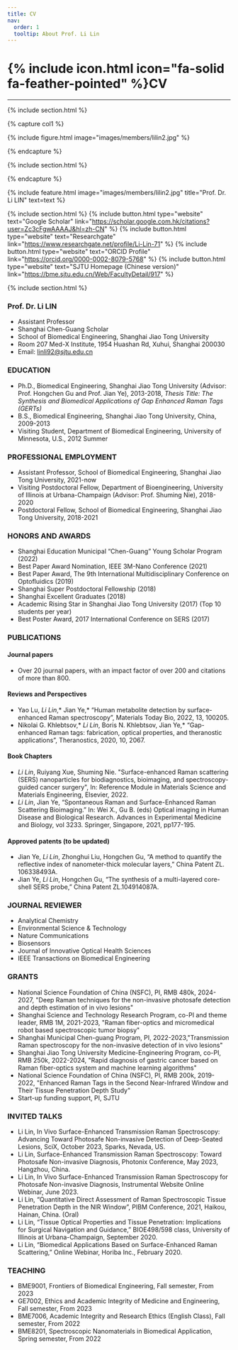```yaml
---
title: CV
nav:
  order: 1
  tooltip: About Prof. Li Lin
---
```


# {% include icon.html icon="fa-solid fa-feather-pointed" %}CV

---
{% include section.html %}

{% capture col1 %}

{% include figure.html image="images/members/lilin2.jpg" %}

{% endcapture %}

{% include section.html %}




{% endcapture %}

{%
  include feature.html
  image="images/members/lilin2.jpg"
  title="Prof. Dr. Li LIN"
  text=text
%}

{% include section.html %}
{%
  include button.html
  type="website"
  text="Google Scholar"
  link="https://scholar.google.com.hk/citations?user=Zc3cFgwAAAAJ&hl=zh-CN"
%}
{%
  include button.html
  type="website"
  text="Researchgate"
  link="https://www.researchgate.net/profile/Li-Lin-71"
%}
{%
  include button.html
  type="website"
  text="ORCID Profile"
  link="https://orcid.org/0000-0002-8079-5768"
%}
{%
  include button.html
  type="website"
  text="SJTU Homepage (Chinese version)"
  link="https://bme.sjtu.edu.cn/Web/FacultyDetail/917"
%}

{% include section.html %}

### Prof. Dr. Li LIN
- Assistant Professor
- Shanghai Chen-Guang Scholar 
- School of Biomedical Engineering, Shanghai Jiao Tong University 
- Room 207 Med-X Institute, 1954 Huashan Rd, Xuhui, Shanghai 200030
- Email: linli92@sjtu.edu.cn

###     EDUCATION    
- Ph.D., Biomedical Engineering, Shanghai Jiao Tong University (Advisor: Prof. Hongchen Gu and Prof. Jian Ye), 2013-2018, *Thesis Title: The Synthesis and Biomedical Applications of Gap Enhanced Raman Tags (GERTs)*
- B.S.,	Biomedical Engineering, Shanghai Jiao Tong University, China, 2009-2013
- Visiting Student, Department of Biomedical Engineering, University of Minnesota, U.S., 2012 Summer
### PROFESSIONAL EMPLOYMENT 
- Assistant Professor, School of Biomedical Engineering, Shanghai Jiao Tong University, 2021-now
- Visiting Postdoctoral Fellow, Department of Bioengineering, University of Illinois at Urbana-Champaign (Advisor: Prof. Shuming Nie), 2018-2020
- Postdoctoral Fellow, School of Biomedical Engineering, Shanghai Jiao Tong University, 2018-2021
### HONORS AND AWARDS                                                                  
- Shanghai Education Municipal “Chen-Guang” Young Scholar Program (2022)
- Best Paper Award Nomination, IEEE 3M-Nano Conference (2021)
- Best Paper Award, The 9th International Multidisciplinary Conference on Optofluidics (2019)
- Shanghai Super Postdoctoral Fellowship (2018)
- Shanghai Excellent Graduates (2018)
- Academic Rising Star in Shanghai Jiao Tong University (2017) (Top 10 students per year)
- Best Poster Award, 2017 International Conference on SERS (2017)
### PUBLICATIONS
#### Journal papers
- Over 20 journal papers, with an impact factor of over 200 and citations of more than 800. 
#### Reviews and Perspectives
- Yao Lu, *Li Lin*,* Jian Ye,* “Human metabolite detection by surface-enhanced Raman spectroscopy”, Materials Today Bio, 2022, 13, 100205. 
- Nikolai G. Khlebtsov,* *Li Lin*, Boris N. Khlebtsov, Jian Ye,* “Gap-enhanced Raman tags: fabrication, optical properties, and theranostic applications”, Theranostics, 2020, 10, 2067. 
#### Book Chapters
- *Li Lin*, Ruiyang Xue, Shuming Nie. "Surface-enhanced Raman scattering (SERS) nanoparticles for biodiagnostics, bioimaging, and spectroscopy-guided cancer surgery", In: Reference Module in Materials Science and Materials Engineering, Elsevier, 2022.
- *Li Lin*, Jian Ye, “Spontaneous Raman and Surface-Enhanced Raman Scattering Bioimaging.” In: Wei X., Gu B. (eds) Optical imaging in Human Disease and Biological Research. Advances in Experimental Medicine and Biology, vol 3233. Springer, Singapore, 2021, pp177-195. 
#### Approved patents (to be updated)
-	Jian Ye, *Li Lin*, Zhonghui Liu, Hongchen Gu, “A method to quantify the reflective index of nanometer-thick molecular layers,” China Patent ZL. 106338493A.
- Jian Ye, *Li Lin*, Hongchen Gu, “The synthesis of a multi-layered core-shell SERS probe,” China Patent ZL.104914087A.                                                     
### JOURNAL REVIEWER
- Analytical Chemistry
- Environmental Science & Technology
- Nature Communications
- Biosensors
- Journal of Innovative Optical Health Sciences
- IEEE Transactions on Biomedical Engineering
### GRANTS
- National Science Foundation of China (NSFC), PI, RMB 480k, 2024-2027, "Deep Raman techniques for the non-invasive photosafe detection and depth estimation of in vivo lesions"
- Shanghai Science and Technology Research Program, co-PI and theme leader, RMB 1M, 2021-2023, "Raman fiber-optics and micromedical robot based spectroscopic tumor biopsy"
- Shanghai Municipal Chen-guang Program, PI, 2022-2023,"Transmission Raman spectroscopy for the non-invasive  detection of in vivo lesions"
- Shanghai Jiao Tong University Medicine-Engineering Program, co-PI, RMB 250k, 2022-2024, "Rapid diagnosis of gastric cancer based on Raman fiber-optics system and machine learning algorithms"
- National Science Foundation of China (NSFC), PI, RMB 200k, 2019-2022, "Enhanced Raman Tags in the Second Near-Infrared Window and Their Tissue Penetration Depth Study"
- Start-up funding support, PI, SJTU
### INVITED TALKS
- Li Lin, In Vivo Surface-Enhanced Transmission Raman Spectroscopy: Advancing Toward Photosafe Non-invasive Detection of Deep-Seated Lesions, SciX, October 2023, Sparks, Nevada, US.
- Li Lin, Surface-Enhanced Transmission Raman Spectroscopy: Toward Photosafe Non-invasive Diagnosis, Photonix Conference, May 2023, Hangzhou, China.
- Li Lin, In Vivo Surface-Enhanced Transmission Raman Spectroscopy for Photosafe Non-invasive Diagnosis, Instrumental Website Online Webinar, June 2023.
- Li Lin, “Quantitative Direct Assessment of Raman Spectroscopic Tissue Penetration Depth in the NIR Window”, PIBM Conference, 2021, Haikou, Hainan, China. (Oral)
- Li Lin, “Tissue Optical Properties and Tissue Penetration: Implications for Surgical Navigation and Guidance,” BIOE498/598 class, University of Illinois at Urbana-Champaign, September 2020.
- Li Lin, “Biomedical Applications Based on Surface-Enhanced Raman Scattering,” Online Webinar, Horiba Inc., February 2020.
### TEACHING
- BME9001, Frontiers of Biomedical Engineering, Fall semester, From 2023
- GE7002, Ethics and Academic Integrity of Medicine and Engineering, Fall semester, From 2023
- BME7006, Academic Integrity and Research Ethics (English Class), Fall semester, From 2022
- BME8201, Spectroscopic Nanomaterials in Biomedical Application, Spring semester, From 2022
